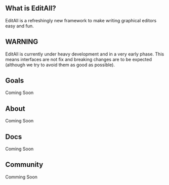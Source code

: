 ## What is EditAll?

EditAll is a refreshingly new framework to make writing graphical editors easy and fun.

## WARNING
EditAll is currently under heavy development and in a very early phase. This means interfaces
are not fix and breaking changes are to be expected (although we try to avoid them as good as possible).

## Goals
Coming Soon

## About
Coming Soon

## Docs
Coming Soon

## Community
Comming Soon